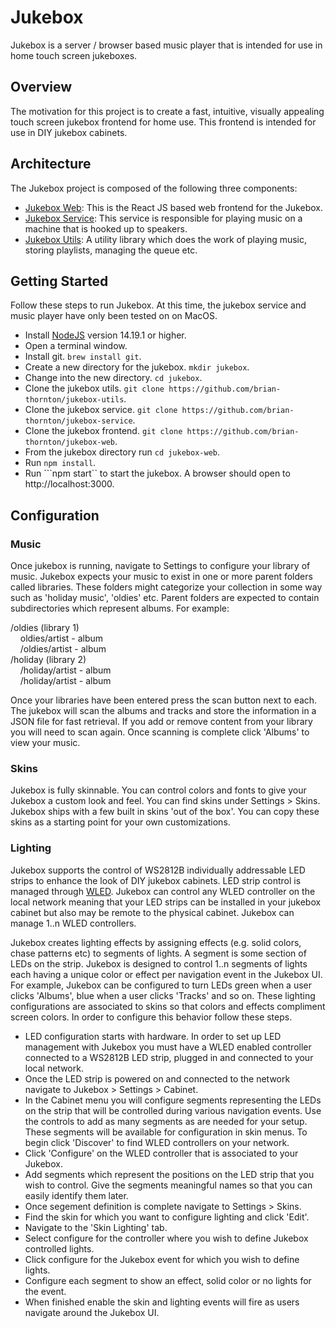 # Jukebox

Jukebox is a server / browser based music player that is intended for use in home touch screen jukeboxes. 

## Overview

The motivation for this project is to create a fast, intuitive, visually appealing touch screen jukebox frontend for home use. This frontend is intended for use in DIY jukebox cabinets.

## Architecture

The Jukebox project is composed of the following three components:
- [Jukebox Web](https://github.com/brian-thornton/jukebox-web): This is the React JS based web frontend for the Jukebox.
- [Jukebox Service](https://github.com/brian-thornton/jukebox-service): This service is responsible for playing music on a machine that is hooked up to speakers.
- [Jukebox Utils](https://github.com/brian-thornton/jukebox-utils): A utility library which does the work of playing music, storing playlists, managing the queue etc.

## Getting Started

Follow these steps to run Jukebox.  At this time, the jukebox service and music player have only been tested on on MacOS. 
- Install [NodeJS](https://nodejs.org/en/) version 14.19.1 or higher.
- Open a terminal window.
- Install git.  ```brew install git```.
- Create a new directory for the jukebox.  ```mkdir jukebox```.
- Change into the new directory.  ```cd jukebox```.
- Clone the jukebox utils. ```git clone https://github.com/brian-thornton/jukebox-utils```.
- Clone the jukebox service. ```git clone https://github.com/brian-thornton/jukebox-service```.
- Clone the jukebox frontend. ```git clone https://github.com/brian-thornton/jukebox-web```.
- From the jukebox directory run ```cd jukebox-web```.
- Run ```npm install```.
- Run ```npm start`` to start the jukebox.  A browser should open to http://localhost:3000.

## Configuration

### Music

Once jukebox is running, navigate to Settings to configure your library of music. Jukebox expects your music to exist in one or more parent folders called libraries. These folders might categorize your collection in some way such as 'holiday music', 'oldies' etc. Parent folders are expected to contain subdirectories which represent albums.  For example:

/oldies (library 1)\
&nbsp;&nbsp;&nbsp;&nbsp;oldies/artist - album\
&nbsp;&nbsp;&nbsp;&nbsp;/oldies/artist - album\
/holiday (library 2)\
&nbsp;&nbsp;&nbsp;&nbsp;/holiday/artist - album\
&nbsp;&nbsp;&nbsp;&nbsp;/holiday/artist - album

Once your libraries have been entered press the scan button next to each. The jukebox will scan the albums and tracks and store the information in a JSON file for fast retrieval. If you add or remove content from your library you will need to scan again. Once scanning is complete click 'Albums' to view your music.

### Skins
Jukebox is fully skinnable. You can control colors and fonts to give your Jukebox a custom look and feel. You can find skins under Settings > Skins. Jukebox ships with a few built in skins 'out of the box'. You can copy these skins as a starting point for your own customizations.

### Lighting
Jukebox supports the control of WS2812B individually addressable LED strips to enhance the look of DIY jukebox cabinets. LED strip control is managed through [WLED](https://kno.wled.ge/). Jukebox can control any WLED controller on the local network meaning that your LED strips can be installed in your jukebox cabinet but also may be remote to the physical cabinet. Jukebox can manage 1..n WLED controllers. 

Jukebox creates lighting effects by assigning effects (e.g. solid colors, chase patterns etc) to segments of lights. A segment is some section of LEDs on the strip. Jukebox is designed to control 1..n segments of lights each having a unique color or effect per navigation event in the Jukebox UI. For example, Jukebox can be configured to turn LEDs green when a user clicks 'Albums', blue when a user clicks 'Tracks' and so on. These lighting configurations are associated to skins so that colors and effects compliment screen colors. In order to configure this behavior follow these steps.

- LED configuration starts with hardware. In order to set up LED management with Jukebox you must have a WLED enabled controller connected to a WS2812B LED strip, plugged in and connected to your local network.
- Once the LED strip is powered on and connected to the network navigate to Jukebox > Settings > Cabinet.
- In the Cabinet menu you will configure segments representing the LEDs on the strip that will be controlled during various navigation events. Use the controls to add as many segments as are needed for your setup. These segments will be available for configuration in skin menus. To begin click 'Discover' to find WLED controllers on your network.
- Click 'Configure' on the WLED controller that is associated to your Jukebox.
- Add segments which represent the positions on the LED strip that you wish to control. Give the segments meaningful names so that you can easily identify them later.
- Once segement definition is complete navigate to Settings > Skins.
- Find the skin for which you want to configure lighting and click 'Edit'.
- Navigate to the 'Skin Lighting' tab.
- Select configure for the controller where you wish to define Jukebox controlled lights.
- Click configure for the Jukebox event for which you wish to define lights.
- Configure each segment to show an effect, solid color or no lights for the event.
- When finished enable the skin and lighting events will fire as users navigate around the Jukebox UI.